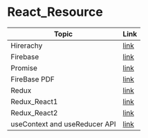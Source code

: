 # React_Resource

|Topic|Link|
|-|-|
|Hirerachy | [link](https://projects.wojtekmaj.pl/react-lifecycle-methods-diagram/) |
|Firebase | [link](https://firebase.google.com/)|
|Promise | [link](https://developer.mozilla.org/en-US/docs/Web/JavaScript/Reference/Global_Objects/Promise)|
|FireBase PDF | [link](https://github.com/fantasy-08/React_Resource/blob/main/Resources/firebase.pdf)|
|Redux | [link](https://redux.js.org/recipes/configuring-your-store/)|
|Redux_React1 | [link](https://medium.com/coox-tech/how-to-setup-redux-with-react-2020-adb8cad90234)|
|Redux_React2 | [link](https://medium.com/swlh/state-management-in-react-with-redux-tutorial-53fa7dd60d19)|
|useContext and useReducer API | [link](https://betterprogramming.pub/react-hooks-and-forms-dedb8072763a)|

